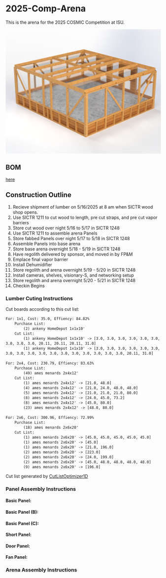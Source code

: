 # 2025-Comp-Arena

This is the arena for the 2025 COSMIC Competition at ISU.

![arena image](https://github.com/Cardinal-Space-Mining/2025-Comp-Arena/blob/main/ISO2R.png?raw=true)


## BOM
[here](https://docs.google.com/spreadsheets/d/1-_N2USS-mLNvjBXAtTUOFBfuuMwFibqy-OpLSeePz_4/edit?usp=sharing)

## Construction Outline
1. Recieve shipment of lumber on 5/16/2025 at 8 am when SICTR wood shop opens.
2. Use SICTR 1211 to cut wood to length, pre cut straps, and pre cut vapor barriers
3. Store cut wood over night 5/16 to 5/17 in SICTR 1248
4. Use SICTR 1211 to assemble arena Panels
5. Store fabbed Panels over night 5/17 to 5/18 in SICTR 1248
6. Assemble Panels into base arena
7. Store base arena overnight 5/18 - 5/19 in SICTR 1248
8. Have regolith delivered by sponsor, and moved in by FP&M
9. Emplace final vapor barrier
10. Install Dehumidifier
11. Store regolith and arena overnight 5/19 - 5/20 in SICTR 1248
12. Install cameras, shelves, visionary-S, and networking setup
13. Store regolith and arena overnight 5/20 - 5/21 in SICTR 1248
14. Checkin Begins

### Lumber Cuting Instructions
Cut boards according to this cut list:
```
For: 1x1, Cost: 35.0, Effiency: 84.82%
	Purchase List:
		(2) ankeny HomeDepot 1x1x10'
	Cut List:
		(1) ankeny HomeDepot 1x1x10' -> [3.0, 3.0, 3.0, 3.0, 3.0, 3.0, 3.0, 3.0, 3.0, 20.11, 20.11, 20.11, 31.0]
		(1) ankeny HomeDepot 1x1x10' -> [3.0, 3.0, 3.0, 3.0, 3.0, 3.0, 3.0, 3.0, 3.0, 3.0, 3.0, 3.0, 3.0, 3.0, 3.0, 3.0, 3.0, 20.11, 31.0]

For: 2x4, Cost: 230.79, Effiency: 83.63%
	Purchase List:
		(49) ames menards 2x4x12'
	Cut List:
		(1) ames menards 2x4x12' -> [21.0, 48.0]
		(4) ames menards 2x4x12' -> [21.0, 24.0, 48.0, 48.0]
		(5) ames menards 2x4x12' -> [21.0, 21.0, 21.0, 80.0]
		(8) ames menards 2x4x12' -> [24.0, 45.0, 73.2]
		(8) ames menards 2x4x12' -> [45.0, 80.0]
		(23) ames menards 2x4x12' -> [48.0, 80.0]

For: 2x6, Cost: 300.96, Effiency: 72.99%
	Purchase List:
		(18) ames menards 2x6x20'
	Cut List:
		(1) ames menards 2x6x20' -> [45.0, 45.0, 45.0, 45.0, 45.0]
		(1) ames menards 2x6x20' -> [45.0]
		(1) ames menards 2x6x20' -> [21.0, 196.0]
		(2) ames menards 2x6x20' -> [223.0]
		(2) ames menards 2x6x20' -> [24.0, 199.0]
		(2) ames menards 2x6x20' -> [45.0, 48.0, 48.0, 48.0, 48.0]
		(9) ames menards 2x6x20' -> [196.0]

```
Cut list generated by [CutListOptimizer1D](https://github.com/wimos-ai/CutListOptimizer1D)

### Panel Assembly Instructions

#### Basic Panel:

#### Basic Panel (B):

#### Basic Panel (C):

#### Short Panel:

#### Door Panel:

#### Fan Panel:


### Arena Assembly Instructions